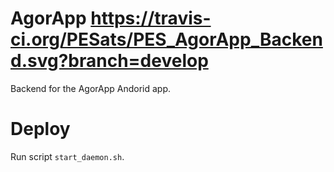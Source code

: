 # AgorApp https://travis-ci.org/PESats/PES_AgorApp_Backend.svg?branch=develop

Backend for the AgorApp Andorid app.

# Deploy

Run script `start_daemon.sh`.
